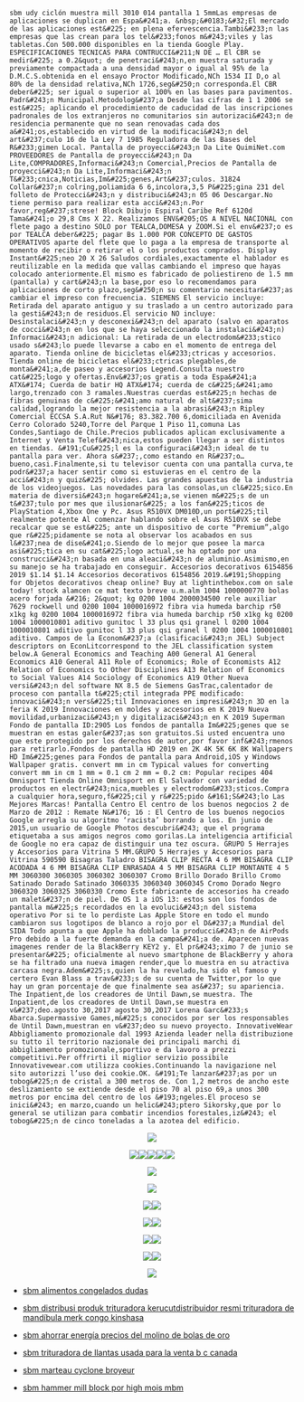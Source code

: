 
```
sbm udy ciclón muestra mill 3010 014 pantalla 1 5mmLas empresas de aplicaciones se duplican en Espa&#241;a. &nbsp;&#0183;&#32;El mercado de las aplicaciones est&#225; en plena efervescencia.Tambi&#233;n las empresas que las crean para los tel&#233;fonos m&#243;viles y las tabletas.Con 500.000 disponibles en la tienda Google Play. ESPECIFICACIONES TECNICAS PARA CONTRUCCI&#211;N DE … El CBR se medir&#225; a 0.2&quot; de penetraci&#243;n,en muestra saturada y previamente compactada a una densidad mayor o igual al 95% de la D.M.C.S.obtenida en el ensayo Proctor Modificado,NCh 1534 II D,o al 80% de la densidad relativa,NCh 1726,seg&#250;n corresponda.El CBR deber&#225; ser igual o superior al 100% en las bases para pavimentos. Padr&#243;n Municipal.Metodolog&#237;a Desde las cifras de 1 1 2006 se est&#225; aplicando el procedimiento de caducidad de las inscripciones padronales de los extranjeros no comunitarios sin autorizaci&#243;n de residencia permanente que no sean renovadas cada dos a&#241;os,establecido en virtud de la modificaci&#243;n del art&#237;culo 16 de la Ley 7 1985 Reguladora de las Bases del R&#233;gimen Local. Pantalla de proyecci&#243;n Da Lite QuimiNet.com PROVEEDORES de Pantalla de proyecci&#243;n Da Lite,COMPRADORES,Informaci&#243;n Comercial,Precios de Pantalla de proyecci&#243;n Da Lite,Informaci&#243;n T&#233;cnica,Noticias,Im&#225;genes,Art&#237;culos. 31824 Collar&#237;n colring,poliamida 6 6,incolora,3,5 P&#225;gina 231 del folleto de Protecci&#243;n y distribuci&#243;n 05 06 Descargar.No tiene permiso para realizar esta acci&#243;n.Por favor,reg&#237;strese! Block Dibujo Espiral Caribe Ref 6120d Tama&#241;o 29,8 Cms X 22. Realizamos ENV&#205;OS A NIVEL NACIONAL con flete pago a destino SOLO por TEALCA,DOMESA y ZOOM.Si el env&#237;o es por TEALCA deber&#225; pagar Bs 1.000 POR CONCEPTO DE GASTOS OPERATIVOS aparte del flete que lo paga a la empresa de transporte al momento de recibir o retirar el o los productos comprados. Display Instant&#225;neo 20 X 26 Saludos cordiales,exactamente el hablador es reutilizable en la medida que vallas cambiando el impreso que hayas colocado anteriormente.El mismo es fabricado de poliestireno de 1.5 mm (pantalla) y cart&#243;n la base,por eso lo recomendamos para aplicaciones de corto plazo,seg&#250;n su comentario necesitar&#237;as cambiar el impreso con frecuencia. SIEMENS El servicio incluye: Retirada del aparato antiguo y su traslado a un centro autorizado para la gesti&#243;n de residuos.El servicio NO incluye: Desinstalaci&#243;n y desconexi&#243;n del aparato (salvo en aparatos de cocci&#243;n en los que se haya seleccionado la instalaci&#243;n) Informaci&#243;n adicional: La retirada de un electrodom&#233;stico usado s&#243;lo puede llevarse a cabo en el momento de entrega del aparato. Tienda online de bicicletas el&#233;ctricas y accesorios. Tienda online de bicicletas el&#233;ctricas plegables,de monta&#241;a,de paseo y accesorios Legend.Consulta nuestro cat&#225;logo y ofertas.Env&#237;os gratis a toda Espa&#241;a ATX&#174; Cuerda de batir HQ ATX&#174; cuerda de c&#225;&#241;amo largo,trenzado con 3 ramales.Nuestras cuerdas est&#225;n hechas de fibras genuinas de c&#225;&#241;amo natural de alt&#237;sima calidad,logrando la mejor resistencia a la abrasi&#243;n Ripley Comercial ECCSA S.A.Rut N&#176; 83.382.700 6,domiciliada en Avenida Cerro Colorado 5240,Torre del Parque 1 Piso 11,comuna Las Condes,Santiago de Chile.Precios publicados aplican exclusivamente a Internet y Venta Telef&#243;nica,estos pueden llegar a ser distintos en tiendas. &#191;Cu&#225;l es la configuraci&#243;n ideal de tu pantalla para ver. Ahora s&#237;,como estando en R&#237;o… bueno,casi.Finalmente,si tu televisor cuenta con una pantalla curva,te podr&#237;a hacer sentir como si estuvieras en el centro de la acci&#243;n y quiz&#225; olvides. Las grandes apuestas de la industria de los videojuegos. Las novedades para las consolas,un cl&#225;sico.En materia de diversi&#243;n hogare&#241;a,se vienen m&#225;s de un t&#237;tulo por mes que ilusionar&#225; a los fan&#225;ticos de PlayStation 4,Xbox One y Pc. Asus R510VX DM010D,un port&#225;til realmente potente Al comenzar hablando sobre el Asus R510VX se debe recalcar que se est&#225; ante un dispositivo de corte “Premium”,algo que r&#225;pidamente se nota al observar los acabados en sus l&#237;nea de dise&#241;o.Siendo de lo mejor que posee la marca asi&#225;tica en su cat&#225;logo actual,se ha optado por una construcci&#243;n basada en una aleaci&#243;n de aluminio.Asimismo,en su manejo se ha trabajado en conseguir. Accesorios decorativos 6154856 2019 $1.14 $1.14 Accesorios decorativos 6154856 2019.&#191;Shopping for Objetos decorativos cheap online? Buy at lightinthebox.com on sale today! stock alamcen ce mat texto breve u.m.alm 1004 1000000770 bolas acero forjada &#216; 2&quot; kg 0200 1004 2000034500 rele auxiliar 7629 rockwell und 0200 1004 1000016972 fibra via humeda barchip r50 x1kg kg 0200 1004 1000016972 fibra via humeda barchip r50 x1kg kg 0200 1004 1000010801 aditivo gunitoc l 33 plus qsi granel l 0200 1004 1000010801 aditivo gunitoc l 33 plus qsi granel l 0200 1004 1000010801 aditivo. Campos de la Econom&#237;a (clasificaci&#243;n JEL) Subject descriptors on EconLitcorrespond to the JEL classification system below.A General Economics and Teaching A00 General A1 General Economics A10 General A11 Role of Economics; Role of Economists A12 Relation of Economics to Other Disciplines A13 Relation of Economics to Social Values A14 Sociology of Economics A19 Other Nueva versi&#243;n del software NX 8.5 de Siemens GasTrac,calentador de proceso con pantalla t&#225;ctil integrada PPE modificado: innovaci&#243;n vers&#225;til Innovaciones en impresi&#243;n 3D en la feria K 2019 Innovaciones en moldes y accesorios en K 2019 Nueva movilidad,urbanizaci&#243;n y digitalizaci&#243;n en K 2019 Superman Fondo de pantalla ID:2905 Los fondos de pantalla Im&#225;genes que se muestran en estas galer&#237;as son gratuitos.Si usted encuentra uno que este protegido por los derechos de autor,por favor inf&#243;rmenos para retirarlo.Fondos de pantalla HD 2019 en 2K 4K 5K 6K 8K Wallpapers HD Im&#225;genes para Fondos de pantalla para Android,iOS y Windows Wallpaper gratis. convert mm in cm Typical values for converting convert mm in cm 1 mm = 0.1 cm 2 mm = 0.2 cm: Popular recipes 404 Omnisport Tienda Online Omnisport en El Salvador con variedad de productos en electr&#243;nica,muebles y electrodom&#233;sticos.Compra a cualquier hora,seguro,f&#225;cil y r&#225;pido &#161;S&#243;lo Las Mejores Marcas! Pantalla Centro El centro de los buenos negocios 2 de Marzo de 2012 : Remate N&#176; 16 : El Centro de los buenos negocios Google arregla su algoritmo ‘racista’ borrando a los. En junio de 2015,un usuario de Google Photos descubri&#243; que el programa etiquetaba a sus amigos negros como gorilas.La inteligencia artificial de Google no era capaz de distinguir una tez oscura. GRUPO 5 Herrajes y Accesorios para Vitrina 5 MM.GRUPO 5 Herrajes y Accesorios para Vitrina 590590 Bisagras Taladro BISAGRA CLIP RECTA 4 6 MM BISAGRA CLIP ACODADA 4 6 MM BISAGRA CLIP ENRASADA 4 5 MM BISAGRA CLIP MONTANTE 4 5 MM 3060300 3060305 3060302 3060307 Cromo Brillo Dorado Brillo Cromo Satinado Dorado Satinado 3060335 3060340 3060345 Cromo Dorado Negro 3060320 3060325 3060330 Cromo Este fabricante de accesorios ha creado un malet&#237;n de piel. De OS 1 a iOS 13: estos son los fondos de pantalla m&#225;s recordados en la evoluci&#243;n del sistema operativo Por si te lo perdiste Las Apple Store en todo el mundo cambiaron sus logotipos de blanco a rojo por el D&#237;a Mundial del SIDA Todo apunta a que Apple ha doblado la producci&#243;n de AirPods Pro debido a la fuerte demanda en la campa&#241;a de. Aparecen nuevas imagenes render de la BlackBerry KEY2 y. El pr&#243;ximo 7 de junio se presentar&#225; oficialmente al nuevo smartphone de BlackBerry y ahora se ha filtrado una nueva imagen render,que lo muestra en su atractiva carcasa negra.Adem&#225;s,quien la ha revelado,ha sido el famoso y certero Evan Blass a trav&#233;s de su cuenta de Twitter,por lo que hay un gran porcentaje de que finalmente sea as&#237; su apariencia. The Inpatient,de los creadores de Until Dawn,se muestra. The Inpatient,de los creadores de Until Dawn,se muestra en v&#237;deo.agosto 30,2017 agosto 30,2017 Lorena Garc&#233;s Abarca.Supermassive Games,m&#225;s conocidos por ser los responsables de Until Dawn,muestran en v&#237;deo su nuevo proyecto. InnovativeWear Abbigliamento promozionale dal 1993 Azienda leader nella distribuzione su tutto il territorio nazionale dei principali marchi di abbigliamento promozionale,sportivo e da lavoro a prezzi competitivi.Per offrirti il miglior servizio possibile Innovativewear.com utilizza cookies.Continuando la navigazione nel sito autorizzi l’uso dei cookie.OK. &#191;Te lanzar&#237;as por un tobog&#225;n de cristal a 300 metros de. Con 1,2 metros de ancho este deslizamiento se extiende desde el piso 70 al piso 69,a unos 300 metros por encima del centro de los &#193;ngeles.El proceso se inici&#243; en marzo,cuando un helic&#243;ptero Sikorsky,que por lo general se utilizan para combatir incendios forestales,iz&#243; el tobog&#225;n de cinco toneladas a la azotea del edificio. 
```

<div align="center">

<a href="https://es-crusher.shibang-china.com/github&k=sbm+udy+cicl%C3%B3n+muestra+mill+3010+014+pantalla+1+5mm"><img src="https://static.shibang-china.com/es/crusher/logo.jpg"></a>

<a href="https://es-crusher.shibang-china.com/github&k=sbm+udy+cicl%C3%B3n+muestra+mill+3010+014+pantalla+1+5mm"><img src="https://static.shibang-china.com/es/crusher/index.jpg"></a><a href="https://es-crusher.shibang-china.com/material.htmlgithub&k=sbm+udy+cicl%C3%B3n+muestra+mill+3010+014+pantalla+1+5mm"><img src="https://static.shibang-china.com/es/crusher/material.jpg"></a><a href="https://es-crusher.shibang-china.com/application.htmlgithub&k=sbm+udy+cicl%C3%B3n+muestra+mill+3010+014+pantalla+1+5mm"><img src="https://static.shibang-china.com/es/crusher/application.jpg"></a><a href="https://es-crusher.shibang-china.com/aboutus.htmlgithub&k=sbm+udy+cicl%C3%B3n+muestra+mill+3010+014+pantalla+1+5mm"><img src="https://static.shibang-china.com/es/crusher/aboutus.jpg"></a><a href="https://es-crusher.shibang-china.com/contact.htmlgithub&k=sbm+udy+cicl%C3%B3n+muestra+mill+3010+014+pantalla+1+5mm"><img src="https://static.shibang-china.com/es/crusher/contact.jpg"></a>

<a href="https://es-crusher.shibang-china.com/github&k=sbm+udy+cicl%C3%B3n+muestra+mill+3010+014+pantalla+1+5mm"><img src="https://static.shibang-china.com/es/crusher/banner.jpg"></a>

<a href="https://swt.shibang-china.com/github&k=sbm+udy+cicl%C3%B3n+muestra+mill+3010+014+pantalla+1+5mm"><img src="https://static.shibang-china.com/es/crusher/text.jpg"></a>

<a href="https://swt.shibang-china.com/github&k=sbm+udy+cicl%C3%B3n+muestra+mill+3010+014+pantalla+1+5mm"><img src="https://static.shibang-china.com/es/crusher/chat.jpg"></a><a href="https://es-crusher.shibang-china.com/contact.htmlgithub&k=sbm+udy+cicl%C3%B3n+muestra+mill+3010+014+pantalla+1+5mm"><img src="https://static.shibang-china.com/es/crusher/message.jpg"></a>

<a href="https://es-crusher.shibang-china.com/products/pe.htmlgithub&k=sbm+udy+cicl%C3%B3n+muestra+mill+3010+014+pantalla+1+5mm"><img src="https://static.shibang-china.com/es/crusher/pe.jpg"></a><a href="https://es-crusher.shibang-china.com/products/pf.htmlgithub&k=sbm+udy+cicl%C3%B3n+muestra+mill+3010+014+pantalla+1+5mm"><img src="https://static.shibang-china.com/es/crusher/pf.jpg"></a>

<a href="https://es-crusher.shibang-china.com/products/hpt.htmlgithub&k=sbm+udy+cicl%C3%B3n+muestra+mill+3010+014+pantalla+1+5mm"><img src="https://static.shibang-china.com/es/crusher/hpt.jpg"></a><a href="https://es-crusher.shibang-china.com/products/vsi.htmlgithub&k=sbm+udy+cicl%C3%B3n+muestra+mill+3010+014+pantalla+1+5mm"><img src="https://static.shibang-china.com/es/crusher/vsi.jpg"></a>

<a href="https://es-crusher.shibang-china.com/products/klv.htmlgithub&k=sbm+udy+cicl%C3%B3n+muestra+mill+3010+014+pantalla+1+5mm"><img src="https://static.shibang-china.com/es/crusher/klv.jpg"></a><a href="https://es-crusher.shibang-china.com/products/portable.htmlgithub&k=sbm+udy+cicl%C3%B3n+muestra+mill+3010+014+pantalla+1+5mm"><img src="https://static.shibang-china.com/es/crusher/portable.jpg"></a>

<a href="https://swt.shibang-china.com/github&k=sbm+udy+cicl%C3%B3n+muestra+mill+3010+014+pantalla+1+5mm"><img src="https://static.shibang-china.com/es/crusher/case.jpg"></a>

</div>


* [sbm alimentos congelados dudas](sbm%20alimentos%20congelados%20dudas.md)

* [sbm distribusi produk trituradora kerucutdistribuidor resmi trituradora de mandíbula merk congo kinshasa](sbm%20distribusi%20produk%20trituradora%20kerucutdistribuidor%20resmi%20trituradora%20de%20mand%C3%ADbula%20merk%20congo%20kinshasa.md)

* [sbm ahorrar energía precios del molino de bolas de oro](sbm%20ahorrar%20energ%C3%ADa%20precios%20del%20molino%20de%20bolas%20de%20oro.md)

* [sbm trituradora de llantas usada para la venta b c canada](sbm%20trituradora%20de%20llantas%20usada%20para%20la%20venta%20b%20c%20canada.md)

* [sbm marteau cyclone broyeur](sbm%20marteau%20cyclone%20broyeur.md)

* [sbm hammer mill block por high mois mbm](sbm%20hammer%20mill%20block%20por%20high%20mois%20mbm.md)